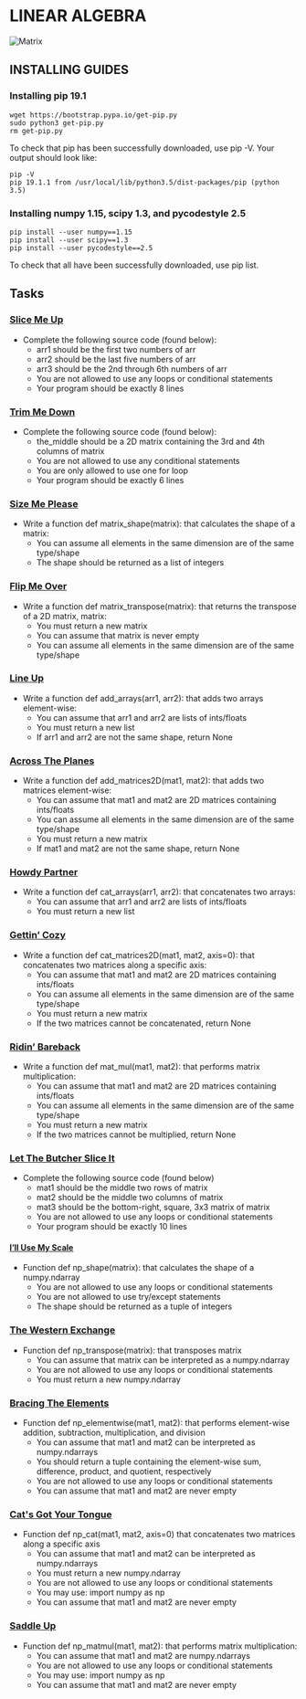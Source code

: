 # LINEAR ALGEBRA

![Matrix](https://lh3.googleusercontent.com/proxy/xlp932B-PQtOq_KxBZFcV4Ns9FDN3Be15qzbmeTXbUTmAowl3GICcH9HxBvSgkw6LBjtrHSuHk24mNIUVN9WJQVSckN7W9zplzxq5vnkVaBI5MRlyb5HvP957WEcYiKvyLzy1M9iY-9PDPLSsq4)

## INSTALLING GUIDES

### Installing pip 19.1
```
wget https://bootstrap.pypa.io/get-pip.py
sudo python3 get-pip.py
rm get-pip.py
```
To check that pip has been successfully downloaded, use pip -V. Your output should look like:
```
pip -V
pip 19.1.1 from /usr/local/lib/python3.5/dist-packages/pip (python 3.5)
```

### Installing numpy 1.15, scipy 1.3, and pycodestyle 2.5
```
pip install --user numpy==1.15
pip install --user scipy==1.3
pip install --user pycodestyle==2.5
```
To check that all have been successfully downloaded, use pip list.

## Tasks

### [Slice Me Up](./0-slice_me_up.py)
- Complete the following source code (found below):
	- arr1 should be the first two numbers of arr
	- arr2 should be the last five numbers of arr
	- arr3 should be the 2nd through 6th numbers of arr
	- You are not allowed to use any loops or conditional statements
	- Your program should be exactly 8 lines

### [Trim Me Down](./1-trim_me_down.py)
- Complete the following source code (found below):
	- the_middle should be a 2D matrix containing the 3rd and 4th columns of matrix
	- You are not allowed to use any conditional statements
	- You are only allowed to use one for loop
	- Your program should be exactly 6 lines

### [Size Me Please](./2-size_me_please.py)
- Write a function def matrix_shape(matrix): that calculates the shape of a matrix:
	- You can assume all elements in the same dimension are of the same type/shape
	- The shape should be returned as a list of integers

### [Flip Me Over](./3-flip_me_over.py)
- Write a function def matrix_transpose(matrix): that returns the transpose of a 2D matrix, matrix:
	- You must return a new matrix
	- You can assume that matrix is never empty
	- You can assume all elements in the same dimension are of the same type/shape

### [Line Up](./4-line_up.py)
- Write a function def add_arrays(arr1, arr2): that adds two arrays element-wise:
	- You can assume that arr1 and arr2 are lists of ints/floats
	- You must return a new list
	- If arr1 and arr2 are not the same shape, return None

### [Across The Planes](./5-across_the_planes.py)
- Write a function def add_matrices2D(mat1, mat2): that adds two matrices element-wise:
	- You can assume that mat1 and mat2 are 2D matrices containing ints/floats
	- You can assume all elements in the same dimension are of the same type/shape
	- You must return a new matrix
	- If mat1 and mat2 are not the same shape, return None

### [Howdy Partner](./6-howdy_partner.py)
- Write a function def cat_arrays(arr1, arr2): that concatenates two arrays:
	- You can assume that arr1 and arr2 are lists of ints/floats
	- You must return a new list

### [Gettin’ Cozy](./7-gettin_cozy.py)
- Write a function def cat_matrices2D(mat1, mat2, axis=0): that concatenates two matrices along a specific axis:
	- You can assume that mat1 and mat2 are 2D matrices containing ints/floats
	- You can assume all elements in the same dimension are of the same type/shape
	- You must return a new matrix
	- If the two matrices cannot be concatenated, return None

### [Ridin’ Bareback](./8-ridin_bareback.py)
- Write a function def mat_mul(mat1, mat2): that performs matrix multiplication:
	- You can assume that mat1 and mat2 are 2D matrices containing ints/floats
	- You can assume all elements in the same dimension are of the same type/shape
	- You must return a new matrix
	- If the two matrices cannot be multiplied, return None

### [Let The Butcher Slice It](9-let_the_butcher_slice_it.py)
- Complete the following source code (found below)
	- mat1 should be the middle two rows of matrix
	- mat2 should be the middle two columns of matrix
	- mat3 should be the bottom-right, square, 3x3 matrix of matrix
	- You are not allowed to use any loops or conditional statements
	- Your program should be exactly 10 lines

#### [I’ll Use My Scale](10-ill_use_my_scale.py)
- Function def np_shape(matrix): that calculates the shape of a numpy.ndarray
	- You are not allowed to use any loops or conditional statements
	- You are not allowed to use try/except statements
	- The shape should be returned as a tuple of integers

### [The Western Exchange](11-the_western_exchange.py)
- Function def np_transpose(matrix): that transposes matrix
	- You can assume that matrix can be interpreted as a numpy.ndarray
	- You are not allowed to use any loops or conditional statements
	- You must return a new numpy.ndarray

### [Bracing The Elements](./12-bracin_the_elements.py)
- Function def np_elementwise(mat1, mat2): that performs element-wise addition, subtraction, multiplication, and division
	- You can assume that mat1 and mat2 can be interpreted as numpy.ndarrays
	- You should return a tuple containing the element-wise sum, difference, product, and quotient, respectively
	- You are not allowed to use any loops or conditional statements
	- You can assume that mat1 and mat2 are never empty

### [Cat's Got Your Tongue](./13-cats_got_your_tongue.py)
- Function def np_cat(mat1, mat2, axis=0) that concatenates two matrices along a specific axis
	- You can assume that mat1 and mat2 can be interpreted as numpy.ndarrays
	- You must return a new numpy.ndarray
	- You are not allowed to use any loops or conditional statements
	- You may use: import numpy as np
	- You can assume that mat1 and mat2 are never empty

### [Saddle Up](./14-saddle_up.py)
- Function def np_matmul(mat1, mat2): that performs matrix multiplication:
	- You can assume that mat1 and mat2 are numpy.ndarrays
	- You are not allowed to use any loops or conditional statements
	- You may use: import numpy as np
	- You can assume that mat1 and mat2 are never empty
